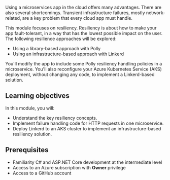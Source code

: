 Using a microservices app in the cloud offers many advantages. There are also several shortcomings. Transient infrastructure failures, mostly network-related, are a key problem that every cloud app must handle.

This module focuses on resiliency. Resiliency is about how to make your app fault-tolerant, in a way that has the lowest possible impact on the user. The following resilience approaches will be explored:

* Using a library-based approach with Polly
* Using an infrastructure-based approach with Linkerd

You'll modify the app to include some Polly resiliency handling policies in a microservice. You'll also reconfigure your Azure Kubernetes Service (AKS) deployment, without changing any code, to implement a Linkerd-based solution.

## Learning objectives

In this module, you will:

* Understand the key resiliency concepts.
* Implement failure handling code for HTTP requests in one microservice.
* Deploy Linkerd to an AKS cluster to implement an infrastructure-based resiliency solution.

## Prerequisites

* Familiarity C# and ASP.NET Core development at the intermediate level
* Access to an Azure subscription with **Owner** privilege
* Access to a GitHub account
